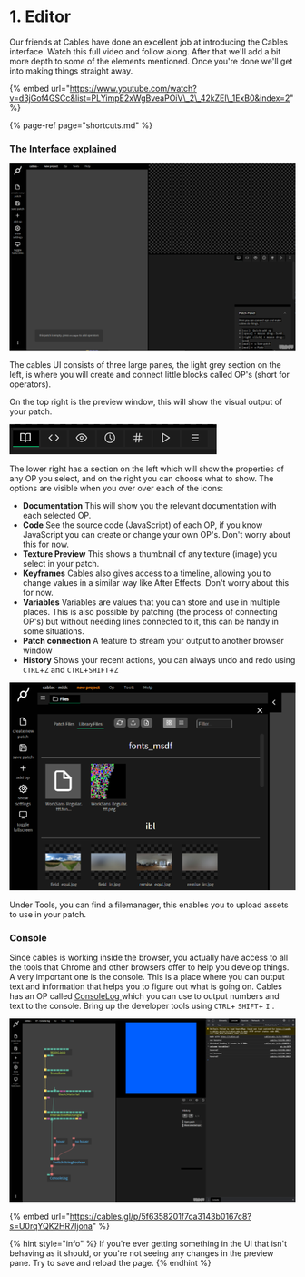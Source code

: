 # 1. Editor



Our friends at Cables have done an excellent job at introducing the Cables interface. Watch this full video and follow along. After that we'll add a bit more depth to some of the elements mentioned. Once you're done we'll get into making things straight away.

{% embed url="https://www.youtube.com/watch?v=d3jGof4GSCc&list=PLYimpE2xWgBveaPOiV\_2\_42kZEl\_1ExB0&index=2" %}

{% page-ref page="shortcuts.md" %}



### The Interface explained

![An empty project \(also known as a patch\)](../../../../.gitbook/assets/image%20%2858%29.png)

The cables UI consists of three large panes, the light grey section on the left, is where you will create and connect little blocks called OP's \(short for operators\).

On the top right is the preview window, this will show the visual output of your patch.



![](../../../../.gitbook/assets/image%20%2853%29.png)

The lower right has a section on the left which will show the properties of any OP you select, and on the right you can choose what to show. The options are visible when you over over each of the icons:

* **Documentation** This will show you the relevant documentation with each selected OP.
* **Code** See the source code \(JavaScript\) of each OP, if you know JavaScript you can create or change your own OP's. Don't worry about this for now.
* **Texture Preview** This shows a thumbnail of any texture \(image\) you select in your patch.
* **Keyframes** Cables also gives access to a timeline, allowing you to change values in a similar way like After Effects. Don't worry about this for now.
* **Variables** Variables are values that you can store and use in multiple places. This is also possible by patching \(the process of connecting OP's\) but without needing lines connected to it, this can be handy in some situations.
* **Patch connection** A feature to stream your output to another browser window
* **History** Shows your recent actions, you can always undo and redo using `CTRL`+`Z` and `CTRL`+`SHIFT`+`Z`

![Filemanager](../../../../.gitbook/assets/image%20%2857%29.png)

Under Tools, you can find a filemanager, this enables you to upload assets to use in your patch.

### Console

Since cables is working inside the browser, you actually have access to all the tools that Chrome and other browsers offer to help you develop things. A very important one is the console. This is a place where you can output text and information that helps you to figure out what is going on. Cables has an OP called [ConsoleLog ](https://cables.gl/op/Ops.Debug.ConsoleLog)which you can use to output numbers and text to the console. Bring up the developer tools using `CTRL`+ `SHIFT`+ `I` .

![](../../../../.gitbook/assets/image%20%2855%29.png)

{% embed url="https://cables.gl/p/5f6358201f7ca3143b0167c8?s=U0rqYQK2HR7Ijona" %}









{% hint style="info" %}
If you're ever getting something in the UI that isn't behaving as it should, or you're not seeing any changes in the preview pane. Try to save and reload the page.
{% endhint %}



